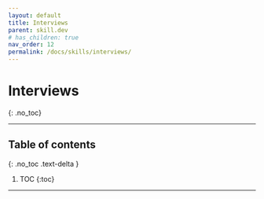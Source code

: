 ```yaml
---
layout: default
title: Interviews
parent: skill.dev
# has_children: true
nav_order: 12
permalink: /docs/skills/interviews/
---
```


# Interviews
{: .no_toc}

---

## Table of contents
{: .no_toc .text-delta }

1. TOC
{:toc}

---
